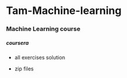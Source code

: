 # Tam-Machine-learning





### Machine Learning course


#####  coursera

* all exercises solution

* zip files

